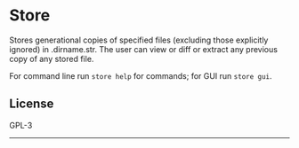 # Store

Stores generational copies of specified files (excluding those explicitly
ignored) in .dirname.str. The user can view or diff or extract any previous
copy of any stored file.

For command line run `store help` for commands; for GUI run `store gui`.

## License

GPL-3

---
